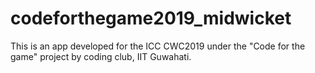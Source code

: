 # codeforthegame2019_midwicket
This is an app developed for the ICC CWC2019 under the "Code for the game" project by coding club, IIT Guwahati. 
